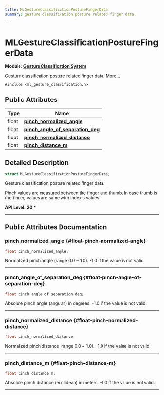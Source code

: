```yaml
---
title: MLGestureClassificationPostureFingerData
summary: gesture classification posture related finger data. 

---
```


# MLGestureClassificationPostureFingerData

**Module:** **[Gesture Classification System](/api-ref/api/Modules/group___gesture_classification/group___gesture_classification.md)**



Gesture classification posture related finger data.  [More...](#detailed-description)


`#include <ml_gesture_classification.h>`

## Public Attributes

| Type           | Name           |
| -------------- | -------------- |
| float | **[pinch_normalized_angle](/api-ref/api/Modules/group___gesture_classification/struct_m_l_gesture_classification_posture_finger_data.md#float-pinch-normalized-angle)**  |
| float | **[pinch_angle_of_separation_deg](/api-ref/api/Modules/group___gesture_classification/struct_m_l_gesture_classification_posture_finger_data.md#float-pinch-angle-of-separation-deg)**  |
| float | **[pinch_normalized_distance](/api-ref/api/Modules/group___gesture_classification/struct_m_l_gesture_classification_posture_finger_data.md#float-pinch-normalized-distance)**  |
| float | **[pinch_distance_m](/api-ref/api/Modules/group___gesture_classification/struct_m_l_gesture_classification_posture_finger_data.md#float-pinch-distance-m)**  |

## Detailed Description

```cpp
struct MLGestureClassificationPostureFingerData;
```

Gesture classification posture related finger data. 

Pinch values are measured between the finger and thumb. In case thumb is the finger, values are same with index's values.




**API Level:
 20**
  * 




-----------
## Public Attributes Documentation

### pinch_normalized_angle {#float-pinch-normalized-angle}

```cpp
float pinch_normalized_angle;
```


Normalized pinch angle (range 0.0 ~ 1.0). -1.0 if the value is not valid. 





-----------

### pinch_angle_of_separation_deg {#float-pinch-angle-of-separation-deg}

```cpp
float pinch_angle_of_separation_deg;
```


Absolute pinch angle (angular) in degrees. -1.0 if the value is not valid. 





-----------

### pinch_normalized_distance {#float-pinch-normalized-distance}

```cpp
float pinch_normalized_distance;
```


Normalized pinch distance (range 0.0 ~ 1.0). -1.0 if the value is not valid. 





-----------

### pinch_distance_m {#float-pinch-distance-m}

```cpp
float pinch_distance_m;
```


Absolute pinch distance (euclidean) in meters. -1.0 if the value is not valid. 





-----------

